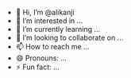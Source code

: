 - 👋 Hi, I’m @alikanji
- 👀 I’m interested in ...
- 🌱 I’m currently learning ...
- 💞️ I’m looking to collaborate on ...
- 📫 How to reach me ...
- 😄 Pronouns: ...
- ⚡ Fun fact: ...

<!---
alikanji/alikanji is a ✨ special ✨ repository because its `README.md` (this file) appears on your GitHub profile.
You can click the Preview link to take a look at your changes.
--->
